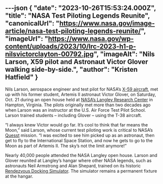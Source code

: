 ---json
{
  "date": "2023-10-26T15:53:24.000Z",
  "title": "NASA Test Piloting Legends Reunite",
  "canonicalUrl": "https://www.nasa.gov/image-article/nasa-test-piloting-legends-reunite/",
  "imageUrl": "https://www.nasa.gov/wp-content/uploads/2023/10/lrc-2023-h1-p-nilsvictorclayton-00792.jpg",
  "imageAlt": "Nils Larson, X59 pilot and Astronaut Victor Glover walking side-by-side.",
  "author": "Kristen Hatfield"
}
---

Nils Larson, aerospace engineer and test pilot for NASA’s [X-59 aircraft](https://www.nasa.gov/quesst-the-vehicle/), met up with his former student, Artemis II astronaut Victor Glover, on Saturday, Oct. 21 during an open house held at [NASA’s Langley Research Center](https://www.nasa.gov/langley/) in Hampton, Virginia. The pilots originally met more than two decades ago when Larson was an instructor at the U.S. Air Force Test Pilot School. Larson trained students – including Glover – using the T-38 aircraft.  

“I always knew Victor would go far. It’s cool to think that far means the Moon,” said Larson, whose current test piloting work is critical to NASA’s [Quesst](https://www.nasa.gov/mission/quesst/) mission. “I was excited to see him picked up as an astronaut, then get to fly to the International Space Station, and now he gets to go to the Moon as part of Artemis II. The sky’s not the limit anymore!” 

Nearly 40,000 people attended the NASA Langley open house. Larson and Glover reunited at Langley’s hangar where other NASA legends, such as astronauts Neil Armstrong and Alan Shepard, trained on its historic [Rendezvous Docking Simulator](https://www.nasa.gov/image-article/langley-rendezvous-docking-simulator/). The simulator remains a permanent fixture at the hangar.
